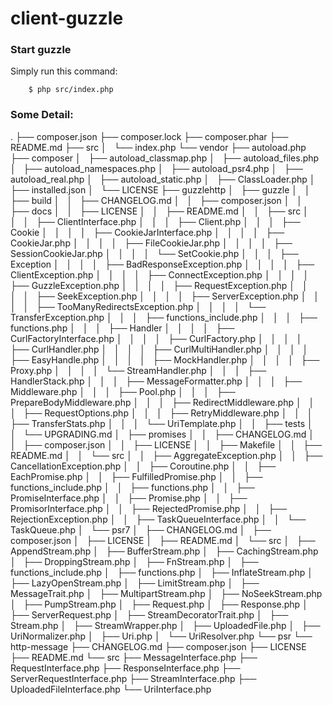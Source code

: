 # client-guzzle

### Start guzzle

Simply run this command:

		$ php src/index.php

### Some Detail:

.
├── composer.json
├── composer.lock
├── composer.phar
├── README.md
├── src
│   └── index.php
└── vendor
    ├── autoload.php
		    ├── composer
				    │   ├── autoload_classmap.php
						    │   ├── autoload_files.php
								    │   ├── autoload_namespaces.php
										    │   ├── autoload_psr4.php
												    │   ├── autoload_real.php
														    │   ├── autoload_static.php
																    │   ├── ClassLoader.php
																		    │   ├── installed.json
																				    │   └── LICENSE
																						    ├── guzzlehttp
																								    │   ├── guzzle
																										    │   │   ├── build
																												    │   │   ├── CHANGELOG.md
																														    │   │   ├── composer.json
																																    │   │   ├── docs
																																		    │   │   ├── LICENSE
																																				    │   │   ├── README.md
																																						    │   │   ├── src
																																								    │   │   │   ├── ClientInterface.php
																																										    │   │   │   ├── Client.php
																																												    │   │   │   ├── Cookie
																																														    │   │   │   │   ├── CookieJarInterface.php
																																																    │   │   │   │   ├── CookieJar.php
																																																		    │   │   │   │   ├── FileCookieJar.php
																																																				    │   │   │   │   ├── SessionCookieJar.php
																																																						    │   │   │   │   └── SetCookie.php
																																																								    │   │   │   ├── Exception
																																																										    │   │   │   │   ├── BadResponseException.php
																																																												    │   │   │   │   ├── ClientException.php
																																																														    │   │   │   │   ├── ConnectException.php
																																																																    │   │   │   │   ├── GuzzleException.php
																																																																		    │   │   │   │   ├── RequestException.php
																																																																				    │   │   │   │   ├── SeekException.php
																																																																						    │   │   │   │   ├── ServerException.php
																																																																								    │   │   │   │   ├── TooManyRedirectsException.php
																																																																										    │   │   │   │   └── TransferException.php
																																																																												    │   │   │   ├── functions_include.php
																																																																														    │   │   │   ├── functions.php
																																																																																    │   │   │   ├── Handler
																																																																																		    │   │   │   │   ├── CurlFactoryInterface.php
																																																																																				    │   │   │   │   ├── CurlFactory.php
																																																																																						    │   │   │   │   ├── CurlHandler.php
																																																																																								    │   │   │   │   ├── CurlMultiHandler.php
																																																																																										    │   │   │   │   ├── EasyHandle.php
																																																																																												    │   │   │   │   ├── MockHandler.php
																																																																																														    │   │   │   │   ├── Proxy.php
																																																																																																    │   │   │   │   └── StreamHandler.php
																																																																																																		    │   │   │   ├── HandlerStack.php
																																																																																																				    │   │   │   ├── MessageFormatter.php
																																																																																																						    │   │   │   ├── Middleware.php
																																																																																																								    │   │   │   ├── Pool.php
																																																																																																										    │   │   │   ├── PrepareBodyMiddleware.php
																																																																																																												    │   │   │   ├── RedirectMiddleware.php
																																																																																																														    │   │   │   ├── RequestOptions.php
																																																																																																																    │   │   │   ├── RetryMiddleware.php
																																																																																																																		    │   │   │   ├── TransferStats.php
																																																																																																																				    │   │   │   └── UriTemplate.php
																																																																																																																						    │   │   ├── tests
																																																																																																																								    │   │   └── UPGRADING.md
																																																																																																																										    │   ├── promises
																																																																																																																												    │   │   ├── CHANGELOG.md
																																																																																																																														    │   │   ├── composer.json
																																																																																																																																    │   │   ├── LICENSE
																																																																																																																																		    │   │   ├── Makefile
																																																																																																																																				    │   │   ├── README.md
																																																																																																																																						    │   │   └── src
																																																																																																																																								    │   │       ├── AggregateException.php
																																																																																																																																										    │   │       ├── CancellationException.php
																																																																																																																																												    │   │       ├── Coroutine.php
																																																																																																																																														    │   │       ├── EachPromise.php
																																																																																																																																																    │   │       ├── FulfilledPromise.php
																																																																																																																																																		    │   │       ├── functions_include.php
																																																																																																																																																				    │   │       ├── functions.php
																																																																																																																																																						    │   │       ├── PromiseInterface.php
																																																																																																																																																								    │   │       ├── Promise.php
																																																																																																																																																										    │   │       ├── PromisorInterface.php
																																																																																																																																																												    │   │       ├── RejectedPromise.php
																																																																																																																																																														    │   │       ├── RejectionException.php
																																																																																																																																																																    │   │       ├── TaskQueueInterface.php
																																																																																																																																																																		    │   │       └── TaskQueue.php
																																																																																																																																																																				    │   └── psr7
																																																																																																																																																																						    │       ├── CHANGELOG.md
																																																																																																																																																																								    │       ├── composer.json
																																																																																																																																																																										    │       ├── LICENSE
																																																																																																																																																																												    │       ├── README.md
																																																																																																																																																																														    │       └── src
																																																																																																																																																																																    │           ├── AppendStream.php
																																																																																																																																																																																		    │           ├── BufferStream.php
																																																																																																																																																																																				    │           ├── CachingStream.php
																																																																																																																																																																																						    │           ├── DroppingStream.php
																																																																																																																																																																																								    │           ├── FnStream.php
																																																																																																																																																																																										    │           ├── functions_include.php
																																																																																																																																																																																												    │           ├── functions.php
																																																																																																																																																																																														    │           ├── InflateStream.php
																																																																																																																																																																																																    │           ├── LazyOpenStream.php
																																																																																																																																																																																																		    │           ├── LimitStream.php
																																																																																																																																																																																																				    │           ├── MessageTrait.php
																																																																																																																																																																																																						    │           ├── MultipartStream.php
																																																																																																																																																																																																								    │           ├── NoSeekStream.php
																																																																																																																																																																																																										    │           ├── PumpStream.php
																																																																																																																																																																																																												    │           ├── Request.php
																																																																																																																																																																																																														    │           ├── Response.php
																																																																																																																																																																																																																    │           ├── ServerRequest.php
																																																																																																																																																																																																																		    │           ├── StreamDecoratorTrait.php
																																																																																																																																																																																																																				    │           ├── Stream.php
																																																																																																																																																																																																																						    │           ├── StreamWrapper.php
																																																																																																																																																																																																																								    │           ├── UploadedFile.php
																																																																																																																																																																																																																										    │           ├── UriNormalizer.php
																																																																																																																																																																																																																												    │           ├── Uri.php
																																																																																																																																																																																																																														    │           └── UriResolver.php
																																																																																																																																																																																																																																    └── psr
																																																																																																																																																																																																																																		        └── http-message
																																																																																																																																																																																																																																						            ├── CHANGELOG.md
																																																																																																																																																																																																																																												            ├── composer.json
																																																																																																																																																																																																																																																		            ├── LICENSE
																																																																																																																																																																																																																																																								            ├── README.md
																																																																																																																																																																																																																																																														            └── src
																																																																																																																																																																																																																																																																				                ├── MessageInterface.php
																																																																																																																																																																																																																																																																												                ├── RequestInterface.php
																																																																																																																																																																																																																																																																																				                ├── ResponseInterface.php
																																																																																																																																																																																																																																																																																												                ├── ServerRequestInterface.php
																																																																																																																																																																																																																																																																																																				                ├── StreamInterface.php
																																																																																																																																																																																																																																																																																																												                ├── UploadedFileInterface.php
																																																																																																																																																																																																																																																																																																																				                └── UriInterface.php
																																																																																																																																																																																																																																																																																																																												
